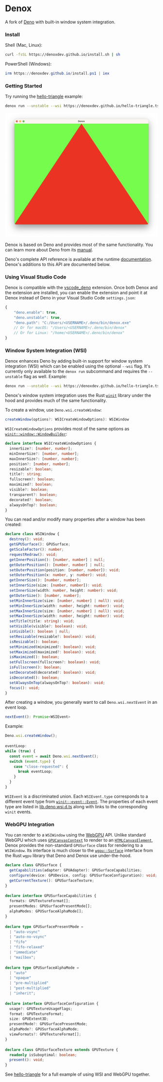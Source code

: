 # Denox

A fork of [Deno](https://github.com/denoland/deno)
with built-in window system integration.

### Install

Shell (Mac, Linux):

```sh
curl -fsSL https://denoxdev.github.io/install.sh | sh
```

PowerShell (Windows):

```powershell
irm https://denoxdev.github.io/install.ps1 | iex
```

### Getting Started

Try running the
[hello-triangle](https://github.com/denoxdev/denoxdev.github.io/blob/main/hello-triangle.ts)
example:

```sh
denox run --unstable --wsi https://denoxdev.github.io/hello-triangle.ts
```

![A red triangle over a green background.](./examples/hello-triangle/screenshot.png)

Denox is based on Deno and provides most of the same functionality. You can
learn more about Deno from its [manual](https://deno.land/manual).

Deno's complete API reference is available at the runtime
[documentation](https://doc.deno.land). Denox's additions to this API are
documented below.

### Using Visual Studio Code

Denox is compatible with the
[vscode_deno](https://marketplace.visualstudio.com/items?itemName=denoland.vscode-deno)
extension. Once both Denox and the extension are installed, you can enable the extension
and point it at Denox instead of Deno in your Visual Studio Code `settings.json`:

```js
{
    "deno.enable": true,
    "deno.unstable": true,
    "deno.path": "C:/Users/<USERNAME>/.deno/bin/denox.exe"
    // Or for macOS: "/Users/<USERNAME>/.deno/bin/denox"
    // Or for Linux: "/home/<USERNAME>/.deno/bin/denox"
}
```

### Window System Integration (WSI)

Denox enhances Deno by adding built-in support for window system integration (WSI)
which can be enabled using the optional `--wsi` flag. It's currently only available
to the `denox run` subcommand and requires the `--unstable` flag as well. Example:

```sh
denox run --unstable --wsi https://denoxdev.github.io/hello-triangle.ts
```

Denox's window system integration uses the Rust
[`winit`](https://docs.rs/winit/0.27.5/winit/) library
under the hood and provides much of the same functionality.

To create a window, use `Deno.wsi.createWindow`:

```ts
createWindow(options?: WSICreateWindowOptions): WSIWindow
```

`WSICreateWindowOptions` provides most of the same options as
[`winit::window::WindowBuilder`](https://docs.rs/winit/0.27.5/winit/window/struct.WindowBuilder.html):

```ts
declare interface WSICreateWindowOptions {
  innerSize?: [number, number];
  minInnerSize?: [number, number];
  maxInnerSize?: [number, number];
  position?: [number, number];
  resizable?: boolean;
  title?: string;
  fullscreen?: boolean;
  maximized?: boolean;
  visible?: boolean;
  transparent?: boolean;
  decorated?: boolean;
  alwaysOnTop?: boolean;
}
```

You can read and/or modify many properties after a window has been created:

```ts
declare class WSIWindow {
  destroy(): void;
  getGPUSurface(): GPUSurface;
  getScaleFactor(): number;
  requestRedraw(): void;
  getInnerPosition(): [number, number] | null;
  getOuterPosition(): [number, number] | null;
  setOuterPosition(position: [number, number]): void;
  setOuterPosition(x: number, y: number): void;
  getInnerSize(): [number, number];
  setInnerSize(size: [number, number]): void;
  setInnerSize(width: number, height: number): void;
  getOuterSize(): [number, number];
  setMinInnerSize(size: [number, number] | null): void;
  setMinInnerSize(width: number, height: number): void;
  setMaxInnerSize(size: [number, number] | null): void;
  setMaxInnerSize(width: number, height: number): void;
  setTitle(title: string): void;
  setVisible(visible?: boolean): void;
  isVisible(): boolean | null;
  setResizable(resizable?: boolean): void;
  isResizable(): boolean;
  setMinimized(minimized?: boolean): void;
  setMaximized(maximized?: boolean): void;
  isMaximized(): boolean;
  setFullscreen(fullscreen?: boolean): void;
  isFullscreen(): boolean;
  setDecorated(decorated?: boolean): void;
  isDecorated(): boolean;
  setAlwaysOnTop(alwaysOnTop?: boolean): void;
  focus(): void;
}
```

After creating a window, you generally want
to call `Deno.wsi.nextEvent` in an event loop.

```ts
nextEvent(): Promise<WSIEvent>
```

Example:

```ts
Deno.wsi.createWindow();

eventLoop:
while (true) {
  const event = await Deno.wsi.nextEvent();
  switch (event.type) {
    case "close-requested": {
      break eventLoop;
    }
  }
}
```

`WSIEvent` is a discriminated union.
Each `WSIEvent.type` corresponds to a different event type from
[`winit::event::Event`](https://docs.rs/winit/0.27.5/winit/event/enum.Event.html).
The properties of each event type are listed in
[lib.deno.wsi.d.ts](./cli/tsc/dts/lib.deno.wsi.d.ts)
along with links to the corresponding `winit` events.

### WebGPU Integration

You can render to a `WSIWindow` using the
[WebGPU](https://www.w3.org/TR/webgpu/) API. Unlike standard WebGPU which uses
[`GPUCanvasContext`](https://www.w3.org/TR/webgpu/#canvas-context) to render to an
[`HTMLCanvasElement`](https://developer.mozilla.org/en-US/docs/Web/API/HTMLCanvasElement),
Denox provides the non-standard `GPUSurface` class for rendering to a `WSIWindow`.
Its interface is much closer to the
[`wgpu::Surface`](https://docs.rs/wgpu/0.15.0/wgpu/struct.Surface.html)
interface from the Rust `wgpu` library that Deno and Denox use under-the-hood.

```ts
declare class GPUSurface {
  getCapabilities(adapter: GPUAdapter): GPUSurfaceCapabilities;
  configure(device: GPUDevice, config: GPUSurfaceConfiguration): void;
  getCurrentTexture(): GPUSurfaceTexture;
}

declare interface GPUSurfaceCapabilities {
  formats: GPUTextureFormat[];
  presentModes: GPUSurfacePresentMode[];
  alphaModes: GPUSurfaceAlphaMode[];
}

declare type GPUSurfacePresentMode =
  | "auto-vsync"
  | "auto-no-vsync"
  | "fifo"
  | "fifo-relaxed"
  | "immediate"
  | "mailbox";

declare type GPUSurfaceAlphaMode =
  | "auto"
  | "opaque"
  | "pre-multiplied"
  | "post-multiplied"
  | "inherit";

declare interface GPUSurfaceConfiguration {
  usage?: GPUTextureUsageFlags;
  format: GPUTextureFormat;
  size: GPUExtent3D;
  presentMode?: GPUSurfacePresentMode;
  alphaMode?: GPUSurfaceAlphaMode;
  viewFormats?: GPUTextureFormat[];
}

declare class GPUSurfaceTexture extends GPUTexture {
  readonly isSuboptimal: boolean;
  present(): void;
}
```

See [hello-triangle](./examples/hello-triangle)
for a full example of using WSI and WebGPU together.
